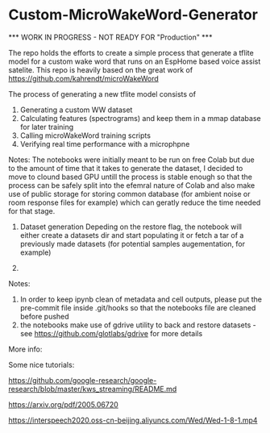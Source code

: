 # Custom-MicroWakeWord-Generator

*** WORK IN PROGRESS - NOT READY FOR "Production" *** 

The repo holds the efforts to create a simple process that generate a tflite model for a custom wake word that runs on an EspHome based voice assist satelite.
This repo is heavily based on the great work of https://github.com/kahrendt/microWakeWord

The process of generating a new tflite model consists of 
1. Generating a custom WW dataset 
2. Calculating features (spectrograms) and keep them in a mmap database for later training
3. Calling microWakeWord training scripts
4. Verifying real time performance with a microphpne


Notes: The notebooks were initially meant to be run on free Colab but due to the amount of time that it takes to generate the dataset, I decided to move to clound based GPU untill the process is stable enough so that the process can be safely split into the efemral nature of Colab and also make use of public storage for storing common database (for ambient noise or room response files for example) which can geratly reduce the time needed for that stage.


1. Dataset generation
Depeding on  the restore flag, the notebook will either create a datasets dir and start populating it or fetch a tar of a previously made datasets (for potential samples augementation, for example)

2. 

Notes: 

1. In order to keep ipynb clean of metadata and cell outputs, please put the pre-commit file inside .git/hooks so that the notebooks file are cleaned before pushed 
2. the notebooks make use of gdrive utility to back and restore datasets - see https://github.com/glotlabs/gdrive for more details


More info:

Some nice tutorials:

https://github.com/google-research/google-research/blob/master/kws_streaming/README.md

https://arxiv.org/pdf/2005.06720

https://interspeech2020.oss-cn-beijing.aliyuncs.com/Wed/Wed-1-8-1.mp4



